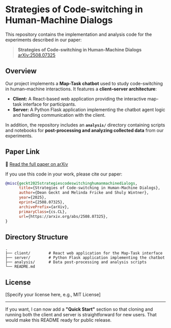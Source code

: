 # Strategies of Code-switching in Human-Machine Dialogs

This repository contains the implementation and analysis code for the experiments described in our paper:

> **Strategies of Code-switching in Human-Machine Dialogs**
> [arXiv:2508.07325](https://arxiv.org/abs/2508.07325)

## Overview

Our project implements a **Map-Task chatbot** used to study code-switching in human–machine interactions.
It features a **client–server architecture**:

* **Client:** A React-based web application providing the interactive map-task interface for participants.
* **Server:** A Python Flask application implementing the chatbot agent logic and handling communication with the client.

In addition, the repository includes an **`analysis/`** directory containing scripts and notebooks for **post-processing and analyzing collected data** from our experiments.

## Paper Link

📄 [Read the full paper on arXiv](https://arxiv.org/abs/2508.07325)

If you use this code in your work, please cite our paper:

```bibtex
@misc{geckt2025strategiescodeswitchinghumanmachinedialogs,
      title={Strategies of Code-switching in Human-Machine Dialogs}, 
      author={Dean Geckt and Melinda Fricke and Shuly Wintner},
      year={2025},
      eprint={2508.07325},
      archivePrefix={arXiv},
      primaryClass={cs.CL},
      url={https://arxiv.org/abs/2508.07325}, 
}
```

## Directory Structure

```
.
├── client/        # React web application for the Map-Task interface
├── server/        # Python Flask application implementing the chatbot
├── analysis/      # Data post-processing and analysis scripts
└── README.md
```

## License

\[Specify your license here, e.g., MIT License]

---

If you want, I can now add a **"Quick Start"** section so that cloning and running both the client and server is straightforward for new users. That would make this README ready for public release.
